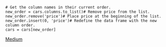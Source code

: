 	# Get the column names in their current order.  
	new_order = cars.columns.to_list()# Remove price from the list.  
	new_order.remove('price')# Place price at the beginning of the list.  
	new_order.insert(0, 'price')# Redefine the data frame with the new column order.  
	cars = cars[new_order]

[Medium](https://medium.com/towards-data-science/moving-pandas-columns-around-c0fad1043d3a)